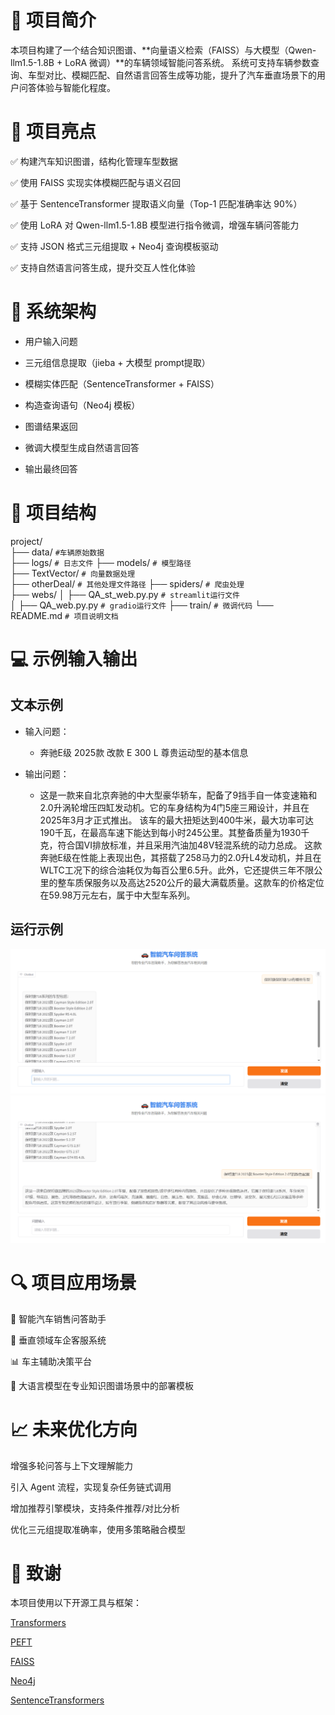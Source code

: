 # 📖 项目简介
本项目构建了一个结合知识图谱、**向量语义检索（FAISS）与大模型（Qwen-llm1.5-1.8B + LoRA 微调）**的车辆领域智能问答系统。 系统可支持车辆参数查询、车型对比、模糊匹配、自然语言回答生成等功能，提升了汽车垂直场景下的用户问答体验与智能化程度。

# 🧠 项目亮点
✅ 构建汽车知识图谱，结构化管理车型数据

✅ 使用 FAISS 实现实体模糊匹配与语义召回

✅ 基于 SentenceTransformer 提取语义向量（Top-1 匹配准确率达 90%）

✅ 使用 LoRA 对 Qwen-llm1.5-1.8B 模型进行指令微调，增强车辆问答能力

✅ 支持 JSON 格式三元组提取 + Neo4j 查询模板驱动

✅ 支持自然语言问答生成，提升交互人性化体验

# 🔧 系统架构
- 用户输入问题


- 三元组信息提取（jieba + 大模型 prompt提取）


- 模糊实体匹配（SentenceTransformer + FAISS）


- 构造查询语句（Neo4j 模板）


- 图谱结果返回


- 微调大模型生成自然语言回答


- 输出最终回答 

# 📂 项目结构
project/  
├── data/     `#车辆原始数据`  
├── logs/     `# 日志文件` 
├── models/ `# 模型路径`  
├── TextVector/ `# 向量数据处理`  
├── otherDeal/  `# 其他处理文件路径`
├── spiders/    `# 爬虫处理`  
├── webs/ 
│   ├── QA_st_web.py.py  `# streamlit运行文件`  
│   ├── QA_web.py.py    `# gradio运行文件` 
├── train/ `# 微调代码` 
└── README.md           `# 项目说明文档`  

# 💻 示例输入输出
## 文本示例
- 输入问题：  
  - 奔驰E级 2025款 改款 E 300 L 尊贵运动型的基本信息


- 输出问题：  
  - 这是一款来自北京奔驰的中大型豪华轿车，配备了9挡手自一体变速箱和2.0升涡轮增压四缸发动机。它的车身结构为4门5座三厢设计，并且在2025年3月才正式推出。
该车的最大扭矩达到400牛米，最大功率可达190千瓦，在最高车速下能达到每小时245公里。其整备质量为1930千克，符合国VI排放标准，并且采用汽油加48V轻混系统的动力总成。
这款奔驰E级在性能上表现出色，其搭载了258马力的2.0升L4发动机，并且在WLTC工况下的综合油耗仅为每百公里6.5升。此外，它还提供三年不限公里的整车质保服务以及高达2520公斤的最大满载质量。这款车的价格定位在59.98万元左右，属于中大型车系列。

## 运行示例
![查询车型配置](data/img/车型.png)
![查询颜色配置](data/img/颜色.png)

# 🔍 项目应用场景
🚗 智能汽车销售问答助手

📱 垂直领域车企客服系统

📊 车主辅助决策平台

🤖 大语言模型在专业知识图谱场景中的部署模板

# 📈 未来优化方向
增强多轮问答与上下文理解能力

引入 Agent 流程，实现复杂任务链式调用

增加推荐引擎模块，支持条件推荐/对比分析

优化三元组提取准确率，使用多策略融合模型

# 🙌 致谢
本项目使用以下开源工具与框架：

[Transformers](https://github.com/huggingface/transformers)

[PEFT](https://github.com/huggingface/peft)

[FAISS](https://github.com/facebookresearch/faiss)

[Neo4j](https://neo4j.com/)

[SentenceTransformers](https://www.sbert.net/)
